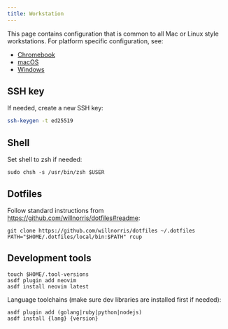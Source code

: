 ```yaml
---
title: Workstation
---
```


This page contains configuration that is common to all Mac or Linux style workstations.
For platform specific configuration, see:

- [Chromebook](../chromebook/)
- [macOS](../macos/)
- [Windows](../windows/)

## SSH key

If needed, create a new SSH key:

```sh
ssh-keygen -t ed25519
```

## Shell

Set shell to zsh if needed:

    sudo chsh -s /usr/bin/zsh $USER

## Dotfiles

Follow standard instructions from <https://github.com/willnorris/dotfiles#readme>:

    git clone https://github.com/willnorris/dotfiles ~/.dotfiles
    PATH="$HOME/.dotfiles/local/bin:$PATH" rcup

## Development tools

    touch $HOME/.tool-versions
    asdf plugin add neovim
    asdf install neovim latest

Language toolchains (make sure dev libraries are installed first if needed):

    asdf plugin add (golang|ruby|python|nodejs)
    asdf install {lang} {version}
